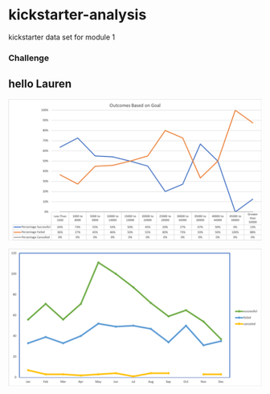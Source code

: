 # kickstarter-analysis
kickstarter data set for module 1
### Challenge

## hello Lauren


![Outcomes Based on Goals](https://github.com/swund283/kickstarter-analysis/blob/master/Outcomes%20based%20on%20Goals%20Line%20Chart.png)

![Outcomes Based on Launch Date](https://github.com/swund283/kickstarter-analysis/blob/master/Outcomes%20Based%20on%20Launch%20Date.png)

